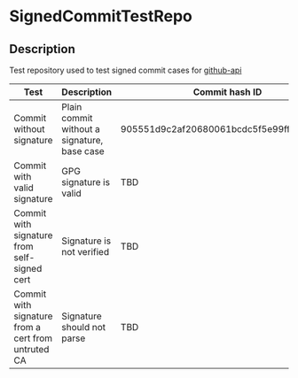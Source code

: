 # SignedCommitTestRepo

## Description
Test repository used to test signed commit cases for [github-api](https://github.com/hub4j/github-api)

| Test | Description | Commit hash ID |
| ---- | ----------- | -------------- |
| Commit without signature | Plain commit without a signature, base case | 905551d9c2af20680061bcdc5f5e99ffe5794e5b |
| Commit with valid signature | GPG signature is valid | TBD |
| Commit with signature from self-signed cert | Signature is not verified | TBD |
| Commit with signature from a cert from untruted CA | Signature should not parse | TBD | 
